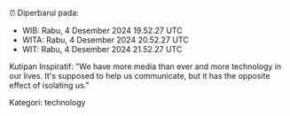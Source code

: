 ⏰ Diperbarui pada:
- WIB: Rabu, 4 Desember 2024 19.52.27 UTC
- WITA: Rabu, 4 Desember 2024 20.52.27 UTC
- WIT: Rabu, 4 Desember 2024 21.52.27 UTC

Kutipan Inspiratif:
"We have more media than ever and more technology in our lives. It's supposed to help us communicate, but it has the opposite effect of isolating us."


Kategori: technology

